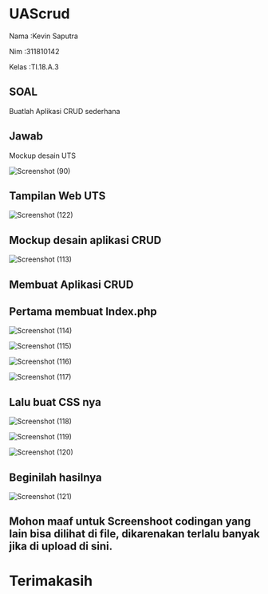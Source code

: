 # UAScrud
Nama  :Kevin Saputra

Nim   :311810142

Kelas :TI.18.A.3

## SOAL
Buatlah Aplikasi CRUD sederhana

## Jawab
Mockup desain UTS

![Screenshot (90)](https://user-images.githubusercontent.com/46512670/87452801-da80f800-c62b-11ea-811c-9c40ad55e860.png)

## Tampilan Web UTS

![Screenshot (122)](https://user-images.githubusercontent.com/46512670/87454721-8d525580-c62e-11ea-8897-7e52c7e00a77.png)

## Mockup desain aplikasi CRUD

![Screenshot (113)](https://user-images.githubusercontent.com/46512670/87454563-58460300-c62e-11ea-8b07-b6c11e92dd87.png)


## Membuat Aplikasi CRUD

## Pertama membuat Index.php

![Screenshot (114)](https://user-images.githubusercontent.com/46512670/87453967-86771300-c62d-11ea-9fdf-f765610d97e6.png)

![Screenshot (115)](https://user-images.githubusercontent.com/46512670/87454098-b7efde80-c62d-11ea-8258-408a6cc783fc.png)

![Screenshot (116)](https://user-images.githubusercontent.com/46512670/87454032-a1498780-c62d-11ea-865d-9316c45082c4.png)

![Screenshot (117)](https://user-images.githubusercontent.com/46512670/87454054-a9092c00-c62d-11ea-9726-f0754c7bc6f5.png)

## Lalu buat CSS nya

![Screenshot (118)](https://user-images.githubusercontent.com/46512670/87454280-f4233f00-c62d-11ea-8353-368b82829eca.png)

![Screenshot (119)](https://user-images.githubusercontent.com/46512670/87454296-f8e7f300-c62d-11ea-97df-efaad83d8b3d.png)

![Screenshot (120)](https://user-images.githubusercontent.com/46512670/87454309-fd141080-c62d-11ea-9968-b5f32ddcd13b.png)

## Beginilah hasilnya

![Screenshot (121)](https://user-images.githubusercontent.com/46512670/87454447-2d5baf00-c62e-11ea-9eb6-3a7c50d28f40.png)

## Mohon maaf untuk Screenshoot codingan yang lain bisa dilihat di file, dikarenakan terlalu banyak jika di upload di sini.

# Terimakasih

